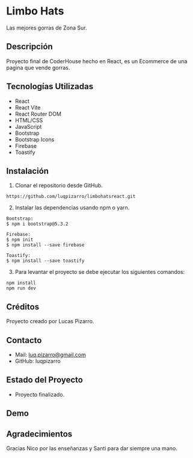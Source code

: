 # Limbo Hats

Las mejores gorras de Zona Sur.

## Descripción

Proyecto final de CoderHouse hecho en React, es un Ecommerce de una pagina que vende gorras.

## Tecnologías Utilizadas

- React
- React Vite
- React Router DOM
- HTML/CSS
- JavaScript
- Bootstrap
- Bootstrap Icons
- Firebase
- Toastify

## Instalación

1.  Clonar el repositorio desde GitHub.

```
https://github.com/luqpizarro/limbohatsreact.git
```

2.  Instalar las dependencias usando npm o yarn.

```
Bootstrap:
$ npm i bootstrap@5.3.2

Firebase:
$ npm init
$ npm install --save firebase

Toastify:
$ npm install --save toastify
```

3. Para levantar el proyecto se debe ejecutar los siguientes comandos:

```
npm install
npm run dev
```

## Créditos

Proyecto creado por Lucas Pizarro.

## Contacto

- Mail: luq.pizarro@gmail.com
- GitHub: luqpizarro

## Estado del Proyecto

- Proyecto finalizado.

## Demo

## Agradecimientos

Gracias Nico por las enseñanzas y Santi para dar siempre una mano.
